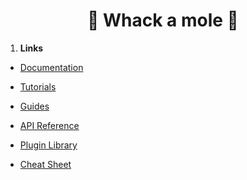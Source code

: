 
<h1 align="center">
 🔨 Whack a mole 🔨
</h1>


1.  **Links**

  - [Documentation](https://www.gatsbyjs.com/docs/?utm_source=starter&utm_medium=readme&utm_campaign=minimal-starter)

  - [Tutorials](https://www.gatsbyjs.com/tutorial/?utm_source=starter&utm_medium=readme&utm_campaign=minimal-starter)

  - [Guides](https://www.gatsbyjs.com/tutorial/?utm_source=starter&utm_medium=readme&utm_campaign=minimal-starter)

  - [API Reference](https://www.gatsbyjs.com/docs/api-reference/?utm_source=starter&utm_medium=readme&utm_campaign=minimal-starter)

  - [Plugin Library](https://www.gatsbyjs.com/plugins?utm_source=starter&utm_medium=readme&utm_campaign=minimal-starter)

  - [Cheat Sheet](https://www.gatsbyjs.com/docs/cheat-sheet/?utm_source=starter&utm_medium=readme&utm_campaign=minimal-starter)